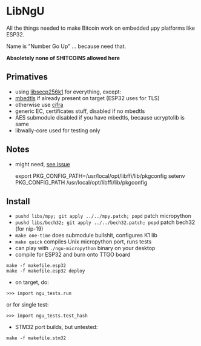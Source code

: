 # LibNgU

All the things needed to make Bitcoin work on embedded µpy platforms like ESP32.

Name is "Number Go Up" ... because need that.

**Absoletely none of SHITCOINS allowed here**

## Primatives

- using [libsecp256k1](https://github.com/bitcoin-core/secp256k1) for everything, except:
- [mbedtls](https://github.com/ARMmbed/mbedtls) if already present on target (ESP32 uses for TLS)
- otherwise use [cifra](https://github.com/ctz/cifra)
- generic EC, certificates stuff, disabled if no mbedtls
- AES submodule disabled if you have mbedtls, because ucryptolib is same
- libwally-core used for testing only

## Notes

- might need, [see issue](https://github.com/micropython/micropython/issues/5224)

    export PKG_CONFIG_PATH=/usr/local/opt/libffi/lib/pkgconfig
    setenv PKG_CONFIG_PATH /usr/local/opt/libffi/lib/pkgconfig

## Install

- `pushd libs/mpy; git apply ../../mpy.patch; popd` patch micropython 
- `pushd libs/bech32; git apply ../../bech32.patch; popd` patch bech32 (for nip-19)
- `make one-time` does submodule bullshit, configures K1 lib
- `make quick` compiles Unix micropython port, runs tests
- can play with `./ngu-micropython` binary on your desktop
- compile for ESP32 and burn onto TTGO board
```
make -f makefile.esp32
make -f makefile.esp32 deploy
```
- on target, do:
```
>>> import ngu_tests.run
```
or for single test:
```
>>> import ngu_tests.test_hash
```

- STM32 port builds, but untested:
```
make -f makefile.stm32 
```


